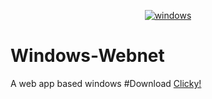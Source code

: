 <p align="center">
<a href="https://imgbb.com/"><img src="https://cdn.discordapp.com/attachments/485716966775062528/695253600451952760/Screenshot_2020-04-02_Screenshot1.png" alt="windows" border="0"></a>
</p>

# Windows-Webnet
A web app based windows
#Download
<a href="https://github.com/MEGAMINDMK/Windows-Webnet/releases/download/v-0.03/Swivro-OS.exe">Clicky!</a>
